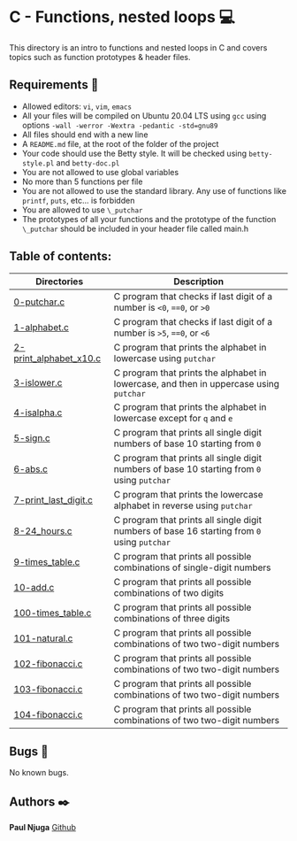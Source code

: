 # C - Functions, nested loops :computer:
This directory is an intro to functions and nested loops in C and covers topics such as function prototypes & header files.

## Requirements :bookmark_tabs:
* Allowed editors: ```vi```, ```vim```, ```emacs```
* All your files will be compiled on Ubuntu 20.04 LTS using ```gcc``` using options ```-wall -werror -Wextra -pedantic -std=gnu89```
* All files should end with a new line
* A ```README.md``` file, at the root of the folder of the project
* Your code should use the Betty style. It will be checked using ```betty-style.pl``` and ```betty-doc.pl```
* You are not allowed to use global variables
* No more than 5 functions per file
* You are not allowed to use the standard library. Any use of functions like ```printf```, ```puts```, etc… is forbidden
* You are allowed to use ```\_putchar```
* The prototypes of all your functions and the prototype of the function ```\_putchar``` should be included in your header file called main.h

## Table of contents:
Directories | Description
----------- | -----------
[0-putchar.c](./0-putchar.c) | C program that checks if last digit of a number is ```<0```, ```==0```, or ```>0```
[1-alphabet.c](./1-alphabet.c) | C program that checks if last digit of a number is ```>5```, ```==0```, or ```<6```
[2-print_alphabet_x10.c](./2-print_alphabet_x10.c) | C program that prints the alphabet in lowercase using ```putchar```
[3-islower.c](./3-islower.c) | C program that prints the alphabet in lowercase, and then in uppercase using ```putchar```
[4-isalpha.c](./4-isalpha.c) | C program that prints the alphabet in lowercase except for ```q``` and ```e```
[5-sign.c](./5-sign.c) | C program that prints all single digit numbers of base 10 starting from ```0```
[6-abs.c](./6-abs.c) | C program that prints all single digit numbers of base 10 starting from ```0``` using ```putchar```
[7-print_last_digit.c](./7-print_last_digit.c) | C program that prints the lowercase alphabet in reverse using ```putchar```
[8-24_hours.c](./8-24_hours.c) | C program that prints all single digit numbers of base 16 starting from ```0``` using ```putchar```
[9-times_table.c](./9-times_table.c) | C program that prints all possible combinations of single-digit numbers
[10-add.c](./10-add.c) | C program that prints all possible combinations of two digits
[100-times_table.c](./100-times_table.c) | C program that prints all possible combinations of three digits
[101-natural.c](./101-natural.c) | C program that prints all possible combinations of two two-digit numbers
[102-fibonacci.c](./102-fibonacci.c) | C program that prints all possible combinations of two two-digit numbers
[103-fibonacci.c](./103-fibonacci.c) | C program that prints all possible combinations of two two-digit numbers
[104-fibonacci.c](./104-fibonacci.c) | C program that prints all possible combinations of two two-digit numbers

## Bugs :loudspeaker:
No known bugs.


## Authors :black_nib:
**Paul Njuga** [Github](https://github.com/Paul-Njuga)
